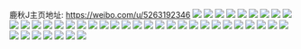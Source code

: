 鹿秋J主页地址: https://weibo.com/u/5263192346 
![](https://wx4.sinaimg.cn/mw2000/005KbOL8ly1h91j0lqp4xj30wa1liaii.jpg) 
![](https://wx4.sinaimg.cn/mw2000/005KbOL8ly1h901qgb249j30wi15kdm5.jpg) 
![](https://wx4.sinaimg.cn/mw2000/005KbOL8ly1h901qgljl1j30wi1itjwi.jpg) 
![](https://wx4.sinaimg.cn/mw2000/005KbOL8ly1h8wrvijxxbj324836chdu.jpg) 
![](https://wx4.sinaimg.cn/mw2000/005KbOL8ly1h8wrvmi876j324836ce82.jpg) 
![](https://wx4.sinaimg.cn/mw2000/005KbOL8ly1h8wrvp84z9j324836c4qq.jpg) 
![](https://wx4.sinaimg.cn/mw2000/005KbOL8ly1h8wrvsi5rbj324836c1kz.jpg) 
![](https://wx4.sinaimg.cn/mw2000/005KbOL8ly1h8wrvwukc7j324836chdu.jpg) 
![](https://wx4.sinaimg.cn/mw2000/005KbOL8ly1h8wrw68b93j32d03m5e8c.jpg) 
![](https://wx4.sinaimg.cn/mw2000/005KbOL8ly1h8w6s6kgq6j30rz11paej.jpg) 
![](https://wx4.sinaimg.cn/mw2000/005KbOL8ly1h8arlx808fj32c03407wj.jpg) 
![](https://wx4.sinaimg.cn/mw2000/005KbOL8ly1h8arm2w8v9j33402c01kz.jpg) 
![](https://wx4.sinaimg.cn/mw2000/005KbOL8ly1h82o9vbwr5j31sc2ds1ky.jpg) 
![](https://wx4.sinaimg.cn/mw2000/005KbOL8ly1h82oajopvyj30w616wtmo.jpg) 
![](https://wx4.sinaimg.cn/mw2000/005KbOL8ly1h7ubkigqvzj31sg2ds1kx.jpg) 
![](https://wx4.sinaimg.cn/mw2000/005KbOL8ly1h7uf9sna0uj30ra16u0y2.jpg) 
![](https://wx4.sinaimg.cn/mw2000/005KbOL8ly1h7ufbkzfnrj30tu0tuajs.jpg) 
![](https://wx4.sinaimg.cn/mw2000/005KbOL8ly1h7edvj3fb3j31sc2ds7wi.jpg) 
![](https://wx4.sinaimg.cn/mw2000/005KbOL8ly1h78cb4f602j30u01hc0up.jpg) 
![](https://wx4.sinaimg.cn/mw2000/005KbOL8ly1h78cb9u2qtj30wi0ilgno.jpg) 
![](https://wx4.sinaimg.cn/mw2000/005KbOL8ly1h71jmlelgwj31sc2dstyo.jpg) 
![](https://wx4.sinaimg.cn/mw2000/005KbOL8ly1h6b57ubssmj31sc2dskjm.jpg) 
![](https://wx4.sinaimg.cn/mw2000/005KbOL8ly1h5y6wf37enj316w0y6wte.jpg) 
![](https://wx4.sinaimg.cn/mw2000/005KbOL8ly1h5lq0ku1g6j30t914vgpa.jpg) 
![](https://wx4.sinaimg.cn/mw2000/005KbOL8ly1h5lq1w5q8lj30tw19y0xk.jpg) 
![](https://wx4.sinaimg.cn/mw2000/005KbOL8ly1h5lpx8wckmj31sc21s4qq.jpg) 
![](https://wx4.sinaimg.cn/mw2000/005KbOL8ly1h5lpxa659wj31sc2dshdu.jpg) 
![](https://wx4.sinaimg.cn/mw2000/005KbOL8ly1h5lpxb30j3j31521cwnmx.jpg) 
![](https://wx4.sinaimg.cn/mw2000/005KbOL8ly1h5lpxck7vtj31yc0wi4qp.jpg) 
![](https://wx4.sinaimg.cn/mw2000/005KbOL8ly1h5d1idx9dej30u01hcwrw.jpg) 
![](https://wx4.sinaimg.cn/mw2000/005KbOL8ly1h5d1ie6l2oj30o316t46f.jpg) 
![](https://wx4.sinaimg.cn/mw2000/005KbOL8ly1h4nkq1pi6rj30wi17f1kx.jpg) 
![](https://wx4.sinaimg.cn/mw2000/005KbOL8ly1h4gyq81j6fj31sc2dsb2a.jpg) 
![](https://wx4.sinaimg.cn/mw2000/005KbOL8ly1h4gyrzdsdnj30tv121qhg.jpg) 
![](https://wx4.sinaimg.cn/mw2000/005KbOL8ly1h493lthwrsj322o340hdx.jpg) 
![](https://wx4.sinaimg.cn/mw2000/005KbOL8ly1h493luwl16j322o3404qt.jpg) 
![](https://wx4.sinaimg.cn/mw2000/005KbOL8ly1h493lwxnvhj334022o1l2.jpg) 
![](https://wx4.sinaimg.cn/mw2000/005KbOL8ly1h493lxyokwj31aj22l4qq.jpg) 
![](https://wx4.sinaimg.cn/mw2000/005KbOL8ly1h493lz369rj31c622m4qq.jpg) 
![](https://wx4.sinaimg.cn/mw2000/005KbOL8ly1h493ls1lpfj31bq22m4qq.jpg) 
![](https://wx4.sinaimg.cn/mw2000/005KbOL8ly1h493m02v71j31141dikjl.jpg) 
